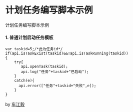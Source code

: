 # 计划任务编写脚本示例
计划任务编写脚本示例

#### 1. 普通计划启动任务模板
```
var taskid=5;/*此为任务id*/
if(api.isTaskExist(taskid)&&!api.isTaskRunning(taskid))
{
    try{
       api.openTask(taskid);
       api.log("任务"+taskid+"已启动");
    }
    catch(e){
      api.error(["任务"+taskid+"失败",e]);
    }
}
   ```

by [车江毅](https://www.cnblogs.com/chejiangyi/)